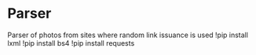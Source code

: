 # Parser
Parser of photos from sites where random link issuance is used
!pip install lxml !pip install bs4 !pip install requests

